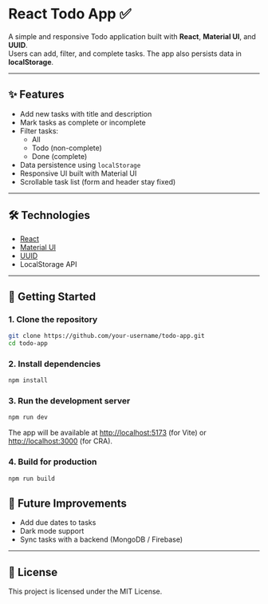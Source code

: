 # React Todo App ✅

A simple and responsive Todo application built with **React**, **Material UI**, and **UUID**.  
Users can add, filter, and complete tasks. The app also persists data in **localStorage**.

---

## ✨ Features
- Add new tasks with title and description
- Mark tasks as complete or incomplete
- Filter tasks:
  - All
  - Todo (non-complete)
  - Done (complete)
- Data persistence using `localStorage`
- Responsive UI built with Material UI
- Scrollable task list (form and header stay fixed)

---

## 🛠️ Technologies
- [React](https://react.dev/)
- [Material UI](https://mui.com/)
- [UUID](https://www.npmjs.com/package/uuid)
- LocalStorage API

---

## 🚀 Getting Started

### 1. Clone the repository
```bash
git clone https://github.com/your-username/todo-app.git
cd todo-app
````

### 2. Install dependencies

```bash
npm install
```

### 3. Run the development server

```bash
npm run dev
```

The app will be available at [http://localhost:5173](http://localhost:5173) (for Vite)
or [http://localhost:3000](http://localhost:3000) (for CRA).

### 4. Build for production

```bash
npm run build
```

## 📌 Future Improvements

* Add due dates to tasks
* Dark mode support
* Sync tasks with a backend (MongoDB / Firebase)

---

## 📝 License

This project is licensed under the MIT License.

